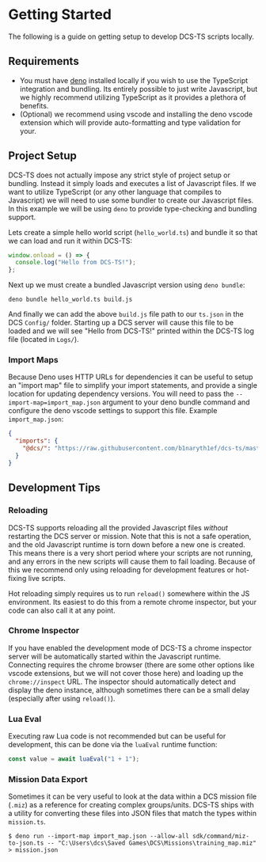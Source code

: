 # Getting Started

The following is a guide on getting setup to develop DCS-TS scripts locally.

## Requirements

- You must have [deno](https://deno.land/#installation) installed locally if you
  wish to use the TypeScript integration and bundling. Its entirely possible to
  just write Javascript, but we highly recommend utilizing TypeScript as it
  provides a plethora of benefits.
- (Optional) we recommend using vscode and installing the deno vscode extension
  which will provide auto-formatting and type validation for your.

## Project Setup

DCS-TS does not actually impose any strict style of project setup or bundling.
Instead it simply loads and executes a list of Javascript files. If we want to
utilize TypeScript (or any other language that compiles to Javascript) we will
need to use some bundler to create our Javascript files. In this example we will
be using `deno` to provide type-checking and bundling support.

Lets create a simple hello world script (`hello_world.ts`) and bundle it so that
we can load and run it within DCS-TS:

```typescript
window.onload = () => {
  console.log("Hello from DCS-TS!");
};
```

Next up we must create a bundled Javascript version using `deno bundle`:

```
deno bundle hello_world.ts build.js
```

And finally we can add the above `build.js` file path to our `ts.json` in the
DCS `Config/` folder. Starting up a DCS server will cause this file to be loaded
and we will see "Hello from DCS-TS!" printed within the DCS-TS log file (located
in `Logs/`).

### Import Maps

Because Deno uses HTTP URLs for dependencies it can be useful to setup an
"import map" file to simplify your import statements, and provide a single
location for updating dependency versions. You will need to pass the
`--import-map=import_map.json` argument to your deno bundle command and
configure the deno vscode settings to support this file. Example
`import_map.json`:

```json
{
  "imports": {
    "@dcs/": "https://raw.githubusercontent.com/b1naryth1ef/dcs-ts/master/"
  }
}
```

## Development Tips

### Reloading

DCS-TS supports reloading all the provided Javascript files _without_ restarting
the DCS server or mission. Note that this is not a safe operation, and the old
Javascript runtime is torn down before a new one is created. This means there is
a very short period where your scripts are not running, and any errors in the
new scripts will cause them to fail loading. Because of this we recommend only
using reloading for development features or hot-fixing live scripts.

Hot reloading simply requires us to run `reload()` somewhere within the JS
environment. Its easiest to do this from a remote chrome inspector, but your
code can also call it at any point.

### Chrome Inspector

If you have enabled the development mode of DCS-TS a chrome inspector server
will be automatically started within the Javascript runtime. Connecting requires
the chrome browser (there are some other options like vscode extensions, but we
will not cover those here) and loading up the `chrome://inspect` URL. The
inspector should automatically detect and display the deno instance, although
sometimes there can be a small delay (especially after using `reload()`).

### Lua Eval

Executing raw Lua code is not recommended but can be useful for development,
this can be done via the `luaEval` runtime function:

```typescript
const value = await luaEval("1 + 1");
```

### Mission Data Export

Sometimes it can be very useful to look at the data within a DCS mission file
(`.miz`) as a reference for creating complex groups/units. DCS-TS ships with a
utility for converting these files into JSON files that match the types within
`mission.ts`.

```
$ deno run --import-map import_map.json --allow-all sdk/command/miz-to-json.ts -- "C:\Users\dcs\Saved Games\DCS\Missions\training_map.miz" > mission.json
```
